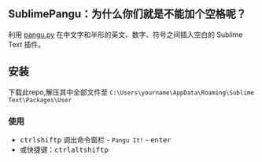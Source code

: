 ## SublimePangu：为什么你们就是不能加个空格呢？

利用 [pangu.py][pangu.py] 在中文字和半形的英文、数字、符号之间插入空白的 Sublime Text 插件。

## 安装
下载此repo,解压其中全部文件至 `C:\Users\yourname\AppData\Roaming\Sublime Text\Packages\User`  
### 使用

- <kbd>ctrl</kbd><kbd>shift</kbd><kbd>p</kbd> 调出命令窗栏 - `Pangu It!` - <kbd>enter</kbd>
- 或快捷键：<kbd>ctrl</kbd><kbd>alt</kbd><kbd>shift</kbd><kbd>p</kbd>

[pangu.py]: https://github.com/vinta/pangu.py

